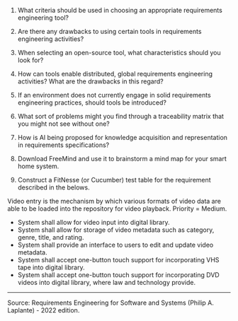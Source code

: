 

1. What criteria should be used in choosing an appropriate requirements engineering tool? 

2. Are there any drawbacks to using certain tools in requirements engineering activities? 

3. When selecting an open-source tool, what characteristics should you look for? 

4. How can tools enable distributed, global requirements engineering activities? What are the drawbacks in this regard? 

5. If an environment does not currently engage in solid requirements engineering practices, should tools be introduced? 

6. What sort of problems might you find through a traceability matrix that you might not see without one? 

7. How is AI being proposed for knowledge acquisition and representation in requirements specifications? 

8. Download FreeMind and use it to brainstorm a mind map for your smart home system. 

9. Construct a FitNesse (or Cucumber) test table for the requirement described in the belows. 

Video entry is the mechanism by which various formats of video data are able to
be loaded into the repository for video playback. Priority = Medium.
- System shall allow for video input into digital library.
- System shall allow for storage of video metadata such as category,
genre, title, and rating.
- System shall provide an interface to users to edit and update video
metadata.
- System shall accept one-button touch support for incorporating VHS
tape into digital library.
- System shall accept one-button touch support for incorporating DVD
videos into digital library, where law and technology provide.

<!-- 10. Download and install the latest version of DOORS (NG at the time of this writing). Create a new project to manage the requirements for the course project you are currently completing. 

11. Using the Sud and Arthur dimensions for evaluating requirements management tools, conduct an assessment of five different commercial or open-source tools using publicly available information. -->

---
Source: Requirements Engineering for Software and Systems (Philip A. Laplante) - 2022 edition.
